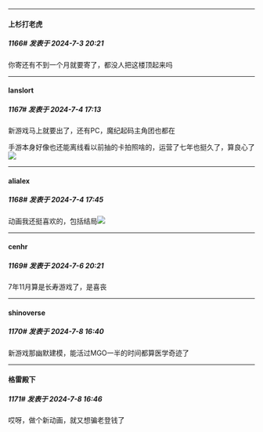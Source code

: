 ﻿
*****

####  上杉打老虎  
##### 1166#       发表于 2024-7-3 20:21

你寄还有不到一个月就要寄了，都没人把这楼顶起来吗


*****

####  lanslort  
##### 1167#       发表于 2024-7-4 17:13

新游戏马上就要出了，还有PC，魔纪起码主角团也都在

手游本身好像也还能离线看以前抽的卡拍照啥的，运营了七年也挺久了，算良心了<img src="https://static.saraba1st.com/image/smiley/face2017/074.png" referrerpolicy="no-referrer">


*****

####  alialex  
##### 1168#       发表于 2024-7-4 17:45

动画我还挺喜欢的，包括结局<img src="https://static.saraba1st.com/image/smiley/face2017/037.png" referrerpolicy="no-referrer">


*****

####  cenhr  
##### 1169#       发表于 2024-7-6 20:21

7年11月算是长寿游戏了，是喜丧


*****

####  shinoverse  
##### 1170#       发表于 2024-7-8 16:40

新游戏那幽默建模，能活过MGO一半的时间都算医学奇迹了


*****

####  格雷殿下  
##### 1171#       发表于 2024-7-8 16:46

哎呀，做个新动画，就又想骗老登钱了

